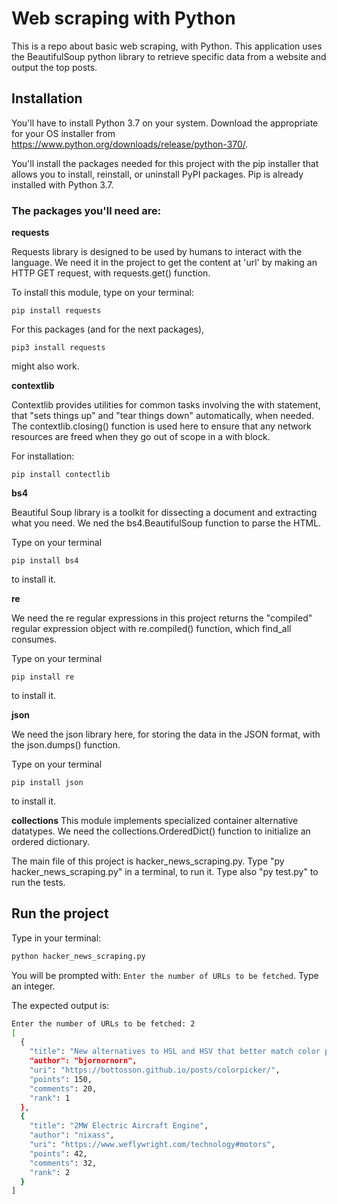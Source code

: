 # Web scraping with Python

This is a repo about basic web scraping, with Python. This application uses the BeautifulSoup python library to retrieve specific data from a website and output the top posts.

## Installation

You'll have to install Python 3.7 on your system. Download the appropriate for your OS installer from https://www.python.org/downloads/release/python-370/.

You'll install the packages needed for this project with the pip installer that allows you to install, reinstall, or uninstall PyPI packages. Pip is already installed with Python 3.7.


### The packages you'll need are:

**requests**

Requests library is designed to be used by humans to interact with the language. We need it in the project to get the content at 'url' by making an HTTP GET request, with requests.get() function.

To install this module, type on your terminal:
```
pip install requests
```
For this packages (and for the next packages),
```
pip3 install requests
```
might also work.

**contextlib**

Contextlib provides utilities for common tasks involving the with statement, that "sets things up" and "tear things down" automatically, when needed. The contextlib.closing() function is used here to ensure that any network resources are freed when they go out of scope in a with block.

For installation:
```
pip install contectlib
```

**bs4**

Beautiful Soup library is a toolkit for dissecting a document and extracting what you need. We ned the bs4.BeautifulSoup function to parse the HTML.

Type on your terminal
```
pip install bs4
```
to install it.

**re**

We need the re regular expressions in this project returns the "compiled" regular expression object with re.compiled() function, which find_all consumes.

Type on your terminal
```
pip install re
```
to install it.

**json**

We need the json library here, for storing the data in the JSON format, with the json.dumps() function.

Type on your terminal
```
pip install json
```
to install it.

**collections**
This module implements specialized container alternative datatypes. We need the collections.OrderedDict() function to initialize an ordered dictionary.

The main file of this project is hacker_news_scraping.py. Type "py hacker_news_scraping.py" in a terminal, to run it. Type also "py test.py" to run the tests.


## Run the project
Type in your terminal:

```sh
python hacker_news_scraping.py
```
You will be prompted with: `Enter the number of URLs to be fetched`. Type an integer.

The expected output is:
```sh
Enter the number of URLs to be fetched: 2
[
  {
    "title": "New alternatives to HSL and HSV that better match color perception",
    "author": "bjornornorn",
    "uri": "https://bottosson.github.io/posts/colorpicker/",
    "points": 150,
    "comments": 20,
    "rank": 1
  },
  {
    "title": "2MW Electric Aircraft Engine",
    "author": "nixass",
    "uri": "https://www.weflywright.com/technology#motors",
    "points": 42,
    "comments": 32,
    "rank": 2
  }
]
```
